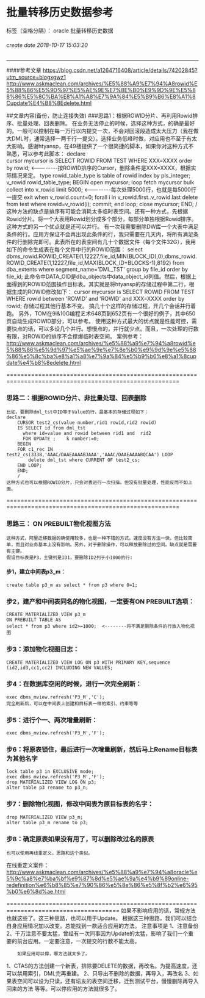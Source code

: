 ﻿# 批量转移历史数据参考

标签（空格分隔）： oracle 批量转移历史数据
###### create date 2018-10-17 15:03:20
---

####参考文章
    https://blog.csdn.net/a1264716408/article/details/74202845?utm_source=blogxgwz1
    http://www.askmaclean.com/archives/%E5%88%A9%E7%94%A8rowid%E5%88%86%E5%9D%97%E5%AE%9E%E7%8E%B0%E9%9D%9E%E5%88%86%E5%8C%BA%E8%A1%A8%E7%9A%84%E5%B9%B6%E8%A1%8Cupdate%E4%B8%8Edelete.html
    
##文章内容(备份，防止连接失效)
###思路1：根据ROWID分片、再利用Rowid排序、批量处理、回表删除。
    在业务无法停止的时候，选择这种方式，的确是最好的。一般可以控制在每一万行以内提交一次，不会对回滚段造成太大压力（我在做大DML时，通常选择一两千行一提交）。选择业务低峰时做，对应用也不至于有太大影响。感谢htyansp，在49楼提供了一个很简捷的脚本，如果你对这种方式不熟悉，可以参考此脚本：
    declare  
    cursor mycursor is SELECT  ROWID FROM TEST WHERE  XXX=XXXX  order by rowid;
    <--------按ROWID排序的Cursor，删除条件是XXX=XXXX，根据实际情况来定。
    type rowid_table_type is  table  of rowid index by pls_integer;
    v_rowid   rowid_table_type;
    BEGIN
    open mycursor;
    loop
     fetch   mycursor bulk collect into v_rowid  limit 5000;
     <--------每次处理5000行，也就是每5000行一提交
     exit when v_rowid.count=0;
     forall i in v_rowid.first..v_rowid.last
        delete from test  where rowid=v_rowid(i);
     commit;
    end loop;
    close mycursor;
    END;
    /
    这种方法的缺点是排序有可能会消耗太多临时表空间。还有一种方式，先根据Rowid分片。将一个大表用Rowid划分成多个部分，每部分单独根据Rowid排序。这种方式的另一个优点就是还可以并行。
    有一次我需要删除DW库一个大表中满足条件的行。应用方保证不会再出现此条件的行，我只需要在几天内，将所有满足条件的行删除完即可。此表所在的表空间有几十个数据文件（每个文件32G），我用如下的命令生成表在每个文件中行的ROWID范围：
    select dbms_rowid.ROWID_CREATE(1,12227,file_id,MIN(BLOCK_ID),0),dbms_rowid.ROWID_CREATE(1,12227,file_id,MAX(BLOCK_ID+BLOCKS-1),8192) from
    dba_extents where segment_name='DML_TST' group by file_id order by file_id;
    此命令中DATA_OID是dba_objects中data_object_id列值。然后，根据上面得到的ROWID范围操作目标表。其实就是将htyansp的存储过程中第二行，根据生成的ROWID修改如下：
    cursor mycursor is SELECT  ROWID FROM TEST WHERE  rowid between 'ROWID' and  'ROWID' and XXX=XXXX order by rowid;
    存储过程其他行基本不变。
    搞几十个这样的存储过程，开几个会话并行着跑。
    另外，TOM在9i&10G编程艺术648页到652页有一个很好的例子，其中650页自动生成ROWID部分，可以参考。
    使用这种方式最大的优点就是性能可控，需要快点的话，可以多设几个并行。想慢点的，并行就少点。而且，一次处理的行数有限，对ROWID的排序不会撑爆临时表空间。
    案例参考：http://www.askmaclean.com/archives/%e5%88%a9%e7%94%a8rowid%e5%88%86%e5%9d%97%e5%ae%9e%e7%8e%b0%e9%9d%9e%e5%88%86%e5%8c%ba%e8%a1%a8%e7%9a%84%e5%b9%b6%e8%a1%8cupdate%e4%b8%8edelete.html
    
=======================================================================================================
### 思路二：根据ROWID分片、非批量处理、回表删除
    比如，要删除dml_tst中ID等于Value的行，最基本的存储过程如下：
    declare
        CURSOR test2_cs(value number,rid1 rowid,rid2 rowid) 
        IS SELECT id from dml_tst
          where id=value and rowid between rid1 and  rid2 
          FOR UPDATE ;    k number:=0;
        BEGIN
        FOR c1_rec IN test2_cs(3338,'AAAC/DAAEAAAABJAAA','AAAC/DAAEAAAABQCAA') LOOP
            delete dml_tst where CURRENT OF test2_cs;
        END LOOP;
        END;
        /
    这种方式也可以根据ROWID分片，只会对表进行一次扫描。但没有批量处理，性能反而不如上面。

=======================================================================================================
### 思路三： ON PREBUILT物化视图方法
    这种方式，阿里迁移数据的确使用较多，也是一种不错的方式。速度没有方法一快，但比较简单，而且对业务基本上没有影响。另外，对于删除操作，可以释放删除过的空间。缺点就是需要有主键。
    假设目标表是P3，主键列是ID1，要删除ID2列于小1000的行:
#### 步1，建立中间表p3_m：
    create table p3_m as select * from p3 where 0=1;
### 步2，建产和中间表同名的物化视图，一定要有ON PREBUILT选项：
    CREATE MATERIALIZED VIEW p3_m
    ON PREBUILT TABLE AS
    select * from p3 where id2>=1000;  <--------将不满足删除条件的行放入物化视图
### 步3：添加物化视图日志：
    CREATE MATERIALIZED VIEW LOG ON p3 WITH PRIMARY KEY,sequence (id2,id3,cc1,cc2) INCLUDING NEW VALUES;
### 步4：在数据库空闲的时候，进行一次完全刷新：
    exec dbms_mview.refresh('P3_M','C');
    完全刷新后，可以在中间表上创建和目标表一样的索引、约束等等
### 步5：进行个一、两次增量刷新：
    exec dbms_mview.refresh('P3_M','F');
### 步6：将原表锁住，最后进行一次增量刷新，然后马上Rename目标表为其他名字
    lock table p3 in EXCLUSIVE mode;
    exec dbms_mview.refresh('P3_M','F');
    drop MATERIALIZED VIEW LOG ON p3;
    alter table p3 rename to p3_n;
### 步7：删除物化视图，修改中间表为原目标表的名字：
    drop MATERIALIZED VIEW p3_m;
    alter table p3_m rename to p3;
### 步8：确定原表如果没有用了，可以删除改过名的原表
    也可以使用再线重定义，思路和这个类似。
    
在线重定义案件：http://www.askmaclean.com/archives/%e5%88%a9%e7%94%a8oracle%e5%9c%a8%e7%ba%bf%e9%87%8d%e5%ae%9a%e4%b9%89online-redefinition%e6%b8%85%e7%90%86%e5%8e%86%e5%8f%b2%e6%95%b0%e6%8d%ae.html

======================================================================================
如果不影响应用的话，常规方法也就这些了。这三种思路，也可以用于Update。
根据这三种思路，我们可以结合自身应用情况加以改变。总能找到一款适合应用的方法。
        注意事项是
        1、注意备份
        2、千万注意不要太猛，曾经有一次同事因为Update的太猛，影响了我们一个重要的前台应用。一定要注意，一次提交的行数不能太高。

        如果应用可以停，哪方法就太多了。
1、CTAS的方法创建一个新表，排除要DELETE的数据，再改名。为提高速度，还可以禁用索引，DML完再重建。
2、只导出不删除的数据，再导入，再改名
3、如果表空间可以设为只读，还有坛友的表空间迁移，迁到测试平台，慢慢删除再导入回来的方法
等等。可以停应用的方法就很多了。




